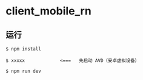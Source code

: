 # client_mobile_rn

## 运行 

```
$ npm install

$ xxxxx             <===   先启动 AVD（安卓虚拟设备） 

$ npm run dev
```